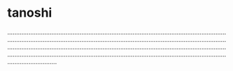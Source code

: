 # tanoshi

............................................................................................................................................................................................................................................................................................................................................................................................................................................................................................................................................